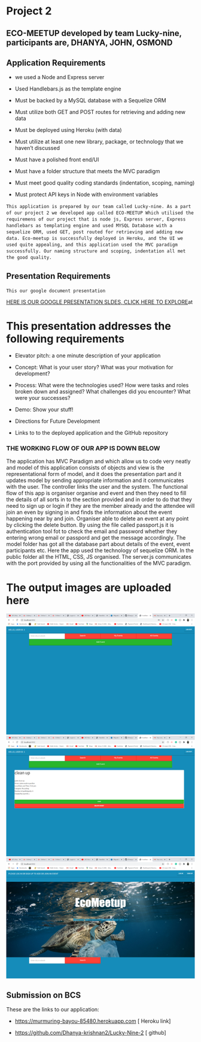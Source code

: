 # Project 2 

## ECO-MEETUP developed by team Lucky-nine, participants are, DHANYA, JOHN, OSMOND


## Application Requirements

* we used a Node and Express server

*  Used Handlebars.js as the template engine

*    Must be backed by a MySQL database with a Sequelize ORM

* Must utilize both GET and POST routes for retrieving and adding new data

* Must be deployed using Heroku (with data)

* Must utilize at least one new library, package, or technology that we haven’t discussed

* Must have a polished front end/UI

* Must have a folder structure that meets the MVC paradigm

* Must meet good quality coding standards (indentation, scoping, naming)

* Must protect API keys in Node with environment variables

`` This application is prepared by our team called Lucky-nine. As a part of our project 2 we developed app called ECO-MEETUP Which utilised the requiremens of our project that is node js, Express server, Express handlebars as templating engine and used MYSQL Database with a sequelize ORM, used GET, post routed for retrieving and adding new data. Eco-meetup is successfully deployed in Heroku, and the UI we used quite appealing, and this application used the MVC paradigm successfully. Our naming structure and scoping, indentation all met the good quality. ``


## Presentation Requirements

 `This our google document presentation`
 
 [HERE IS OUR GOOGLE PRESENTATION SLDES, CLICK HERE TO EXPLORE](https://docs.google.com/presentation/d/1juYB1fS56DXrwaUWAubWvVeix7aVV6PU5ffOznzxWDU/edit?usp=sharing)at 
 
 # This presentation addresses the following requirements

* Elevator pitch: a one minute description of your application

* Concept: What is your user story? What was your motivation for development?

* Process: What were the technologies used? How were tasks and roles broken down and assigned? What challenges did you encounter? What were your successes?

* Demo: Show your stuff!

* Directions for Future Development

* Links to to the deployed application and the GitHub repository

 ### THE WORKING FLOW OF OUR APP IS DOWN BELOW
 <p1>

 The  application has MVC Paradigm and which allow us to code very neatly and model of this application consists of objects and view is the representational form of model, and it does the presentation part and it updates model by sending appropriate information and it communicates with the user. The controller links the user and the system. The functional flow of this app is organiser organise and event and then they need to fill the details of all sorts in to the section provided and in order to do that they need to sign up or login if they are the member already and the attendee will join an even by signing in and finds the information about the event happening near by and join. Organiser able to delete an event at any point by clicking the delete button. By using the file called passport.js it is authentication tool fot to check the email and password whether they entering wrong email or passpord and get the message accordingly. The model folder has got all the database part about details of the event, event participants etc. Here the app used the technology of sequelize ORM. In the public folder all the HTML, CSS, JS organised. The server.js communicates with the port provided by using all the functionalities of the MVC paradigm.
</p1>
# The output images are uploaded here
![](/public/images/2020-08-21%20(1).png)
![](/public/images/2020-08-21%20(2).png)
![](/public/images/2020-08-21.png)



## Submission on BCS

These are the links to our application:

* https://murmuring-bayou-85480.herokuapp.com    [ Heroku link]


* https://github.com/Dhanya-krishnan2/Lucky-Nine-2  [ github]
